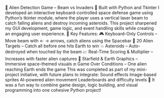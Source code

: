 🚀 Alien Detection Game – Beam vs Invaders
 🔧 Built with Python and Tkinter
I developed an interactive keyboard-controlled space defense game using Python’s tkinter module, where the player uses a vertical laser beam to catch falling aliens and destroy incoming asteroids. This project sharpened my GUI development, game logic, and event handling skills while creating an engaging user experience.
🌟 Key Features:
🎮 Keyboard-Only Controls – Move beam with ← → arrows, catch aliens using the Spacebar
👾 20 Alien Targets – Catch all before one hits Earth to win
💥 Asteroids – Auto-destroyed when touched by the beam
📈 Real-Time Scoring & Multiplier – Increases with faster alien captures
🌌 Starfield & Earth Graphics – Immersive space-themed visuals
🔚 Game Over Conditions – One alien reaching Earth ends the game
This was completed as part of my mini-project initiative, with future plans to integrate:
Sound effects
Image-based sprites
AI-powered alien movement
Leaderboards and difficulty levels
🧠 It was a fun way to combine game design, logic building, and visual programming into one cohesive Python project!
